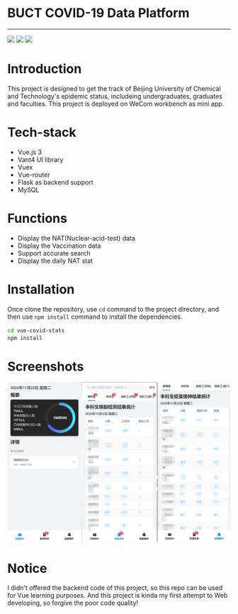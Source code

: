 # BUCT COVID-19 Data Platform 
---
![](https://img.shields.io/badge/Author-Jasar%20Ayiken-green?style=for-the-badge) ![](https://img.shields.io/badge/Framework-Vue3-yellowgreen?style=for-the-badge) ![](https://img.shields.io/badge/BACKEND-Flask-yellowgreen?style=for-the-badge)

# Introduction
This project is designed to get the track of Beijing University of Chemical and Technology's epidemic status, includeing undergraduates, graduates and faculties. This project is deployed on WeCom workbench as mini app.
# Tech-stack
- Vue.js 3
- Vant4 UI library
- Vuex
- Vue-router
- Flask as backend support
- MySQL
# Functions
- Display the NAT(Nuclear-acid-test) data 
- Display the Vaccination data
- Support accurate search
- Display the daily NAT stat
# Installation
Once clone the repository, use `cd` command to the project directory, and then use `npm install` command to install the dependencies.
```bash
cd vue-covid-stats
npm install
```
# Screenshots
![](./screenshots/Screenshot1.png)
# Notice
I didn't offered the backend code of this project, so this repo can be used for Vue learning purposes.
And this project is kinda my first attempt to Web developing, so forgive the poor code quality!